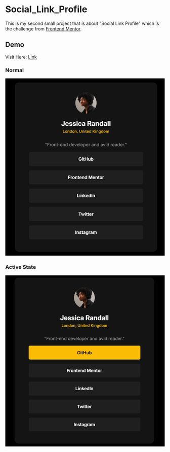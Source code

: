 # Social_Link_Profile
This is my second small project that is about "Social Link Profile" which is the challenge from <a href="https://www.frontendmentor.io/home" target="_blank">Frontend Mentor</a>.

## Demo
Visit Here: <a href="" target="_blank">Link</a>

### Normal
<img src="Images/Demo.png" alt="Normal Demo">

### Active State
<img src="Images/Demo Active.png" alt="Demo Active State">


